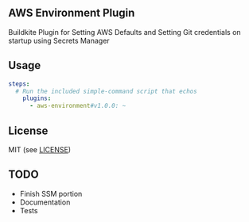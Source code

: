 ## AWS Environment Plugin

Buildkite Plugin for Setting AWS Defaults and Setting Git credentials on startup using Secrets Manager



## Usage

```yml
steps:
  # Run the included simple-command script that echos
    plugins:
      - aws-environment#v1.0.0: ~

```

## License

MIT (see [LICENSE](LICENSE))


## TODO 

- Finish SSM portion
- Documentation
- Tests